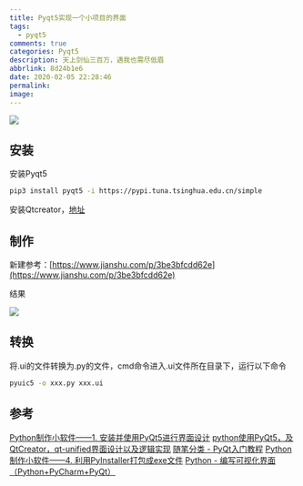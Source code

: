 ```yaml
---
title: Pyqt5实现一个小项目的界面
tags:
  - pyqt5
comments: true
categories: Pyqt5
description: 天上剑仙三百万，遇我也需尽低眉
abbrlink: 8d24b1e6
date: 2020-02-05 22:28:46
permalink:
image:
---
```


<img class="joel-img" src="http://image.joelyings.com/2020-02-06_3.jpg">

<!-- more -->

## 安装

安装Pyqt5

``` bash
pip3 install pyqt5 -i https://pypi.tuna.tsinghua.edu.cn/simple
```

安装Qtcreator，[地址](http://download.qt.io/official_releases/qtcreator/)

## 制作

新建参考：[https://www.jianshu.com/p/3be3bfcdd62e](https://www.jianshu.com/p/3be3bfcdd62e)

结果

![](http://image.joelyings.com/2020-02-06_1.png)

## 转换

将.ui的文件转换为.py的文件，cmd命令进入.ui文件所在目录下，运行以下命令

``` bash
pyuic5 -o xxx.py xxx.ui
```

## 参考

[Python制作小软件——1. 安装并使用PyQt5进行界面设计](https://blog.csdn.net/weixin_41929524/article/details/81456308)
[python使用PyQt5，及QtCreator，qt-unified界面设计以及逻辑实现](https://www.cnblogs.com/chen0307/p/9844352.html)
[随笔分类 - PyQt入门教程](https://www.cnblogs.com/linyfeng/category/1546338.html)
[Python制作小软件——4. 利用PyInstaller打包成exe文件](https://blog.csdn.net/weixin_41929524/article/details/81484806)
[Python - 编写可视化界面（Python+PyCharm+PyQt）](https://blog.csdn.net/bailang_zhizun/article/details/79310419)
[]()